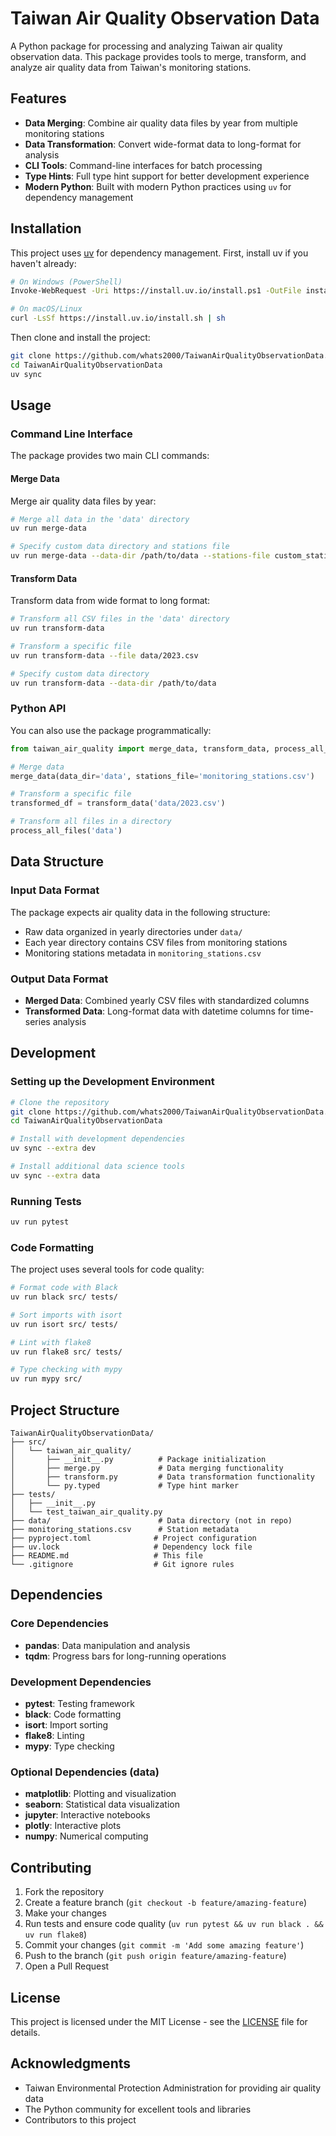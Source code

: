 # Taiwan Air Quality Observation Data

A Python package for processing and analyzing Taiwan air quality observation data. This package provides tools to merge, transform, and analyze air quality data from Taiwan's monitoring stations.

## Features

- **Data Merging**: Combine air quality data files by year from multiple monitoring stations
- **Data Transformation**: Convert wide-format data to long-format for analysis
- **CLI Tools**: Command-line interfaces for batch processing
- **Type Hints**: Full type hint support for better development experience
- **Modern Python**: Built with modern Python practices using `uv` for dependency management

## Installation

This project uses [uv](https://github.com/astral-sh/uv) for dependency management. First, install uv if you haven't already:

```bash
# On Windows (PowerShell)
Invoke-WebRequest -Uri https://install.uv.io/install.ps1 -OutFile install.ps1; ./install.ps1

# On macOS/Linux
curl -LsSf https://install.uv.io/install.sh | sh
```

Then clone and install the project:

```bash
git clone https://github.com/whats2000/TaiwanAirQualityObservationData.git
cd TaiwanAirQualityObservationData
uv sync
```

## Usage

### Command Line Interface

The package provides two main CLI commands:

#### Merge Data
Merge air quality data files by year:

```bash
# Merge all data in the 'data' directory
uv run merge-data

# Specify custom data directory and stations file
uv run merge-data --data-dir /path/to/data --stations-file custom_stations.csv
```

#### Transform Data
Transform data from wide format to long format:

```bash
# Transform all CSV files in the 'data' directory
uv run transform-data

# Transform a specific file
uv run transform-data --file data/2023.csv

# Specify custom data directory
uv run transform-data --data-dir /path/to/data
```

### Python API

You can also use the package programmatically:

```python
from taiwan_air_quality import merge_data, transform_data, process_all_files

# Merge data
merge_data(data_dir='data', stations_file='monitoring_stations.csv')

# Transform a specific file
transformed_df = transform_data('data/2023.csv')

# Transform all files in a directory
process_all_files('data')
```

## Data Structure

### Input Data Format
The package expects air quality data in the following structure:
- Raw data organized in yearly directories under `data/`
- Each year directory contains CSV files from monitoring stations
- Monitoring stations metadata in `monitoring_stations.csv`

### Output Data Format
- **Merged Data**: Combined yearly CSV files with standardized columns
- **Transformed Data**: Long-format data with datetime columns for time-series analysis

## Development

### Setting up the Development Environment

```bash
# Clone the repository
git clone https://github.com/whats2000/TaiwanAirQualityObservationData.git
cd TaiwanAirQualityObservationData

# Install with development dependencies
uv sync --extra dev

# Install additional data science tools
uv sync --extra data
```

### Running Tests

```bash
uv run pytest
```

### Code Formatting

The project uses several tools for code quality:

```bash
# Format code with Black
uv run black src/ tests/

# Sort imports with isort
uv run isort src/ tests/

# Lint with flake8
uv run flake8 src/ tests/

# Type checking with mypy
uv run mypy src/
```

## Project Structure

```
TaiwanAirQualityObservationData/
├── src/
│   └── taiwan_air_quality/
│       ├── __init__.py          # Package initialization
│       ├── merge.py             # Data merging functionality
│       ├── transform.py         # Data transformation functionality
│       └── py.typed             # Type hint marker
├── tests/
│   ├── __init__.py
│   └── test_taiwan_air_quality.py
├── data/                        # Data directory (not in repo)
├── monitoring_stations.csv      # Station metadata
├── pyproject.toml              # Project configuration
├── uv.lock                     # Dependency lock file
├── README.md                   # This file
└── .gitignore                  # Git ignore rules
```

## Dependencies

### Core Dependencies
- **pandas**: Data manipulation and analysis
- **tqdm**: Progress bars for long-running operations

### Development Dependencies
- **pytest**: Testing framework
- **black**: Code formatting
- **isort**: Import sorting
- **flake8**: Linting
- **mypy**: Type checking

### Optional Dependencies (data)
- **matplotlib**: Plotting and visualization
- **seaborn**: Statistical data visualization
- **jupyter**: Interactive notebooks
- **plotly**: Interactive plots
- **numpy**: Numerical computing

## Contributing

1. Fork the repository
2. Create a feature branch (`git checkout -b feature/amazing-feature`)
3. Make your changes
4. Run tests and ensure code quality (`uv run pytest && uv run black . && uv run flake8`)
5. Commit your changes (`git commit -m 'Add some amazing feature'`)
6. Push to the branch (`git push origin feature/amazing-feature`)
7. Open a Pull Request

## License

This project is licensed under the MIT License - see the [LICENSE](LICENSE) file for details.

## Acknowledgments

- Taiwan Environmental Protection Administration for providing air quality data
- The Python community for excellent tools and libraries
- Contributors to this project

